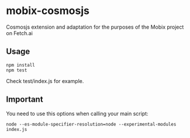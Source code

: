 # mobix-cosmosjs
Cosmosjs extension and adaptation for the purposes of the Mobix project on Fetch.ai

## Usage

```
npm install
npm test
```

Check test/index.js for example.

## Important

You need to use this options when calling your main script:
```
node --es-module-specifier-resolution=node --experimental-modules index.js
```